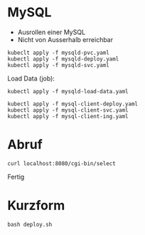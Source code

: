 # MySQL

* Ausrollen einer MySQL
* Nicht von Ausserhalb erreichbar


~~~
kubeclt apply -f mysqld-pvc.yaml 
kubectl apply -f mysqld-deploy.yaml
kubectl apply -f mysqld-svc.yaml
~~~

Load Data (job):

~~~
kubectl apply -f mysqld-load-data.yaml
~~~


~~~
kubectl apply -f mysql-client-deploy.yaml
kubectl apply -f mysql-client-svc.yaml
kubectl apply -f mysql-client-ing.yaml
~~~

# Abruf

~~~
curl localhost:8080/cgi-bin/select
~~~
Fertig


# Kurzform

~~~
bash deploy.sh
~~~

